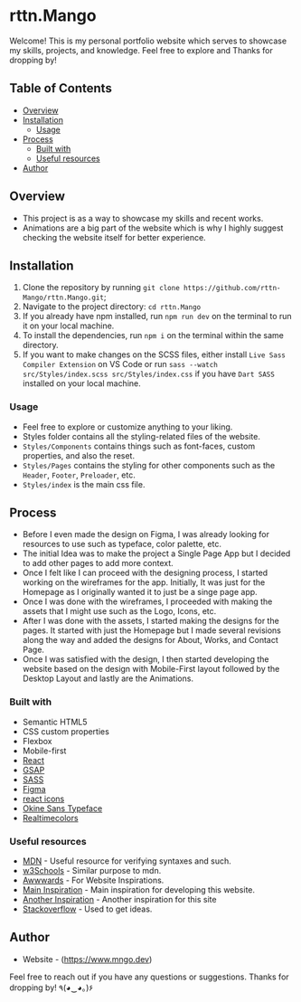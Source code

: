 # rttn.Mango

Welcome! This is my personal portfolio website which serves to showcase my skills, projects, and knowledge. Feel free to explore and Thanks for dropping by!

## Table of Contents
- [Overview](#overview)
- [Installation](#Installation)
  - [Usage](#Usage)
- [Process](#my-process)
  - [Built with](#built-with)
  - [Useful resources](#useful-resources)
- [Author](#author)


## Overview
 - This project is as a way to showcase my skills and recent works.
 - Animations are a big part of the website which is why I highly suggest checking the website itself for better experience.

## Installation
1. Clone the repository by running `git clone https://github.com/rttn-Mango/rttn.Mango.git`;
2. Navigate to the project directory: `cd rttn.Mango`
3. If you already have npm installed, run `npm run dev` on the terminal to run it on your local machine.
4. To install the dependencies, run `npm i` on the terminal within the same directory.
5. If you want to make changes on the SCSS files, either install `Live Sass Compiler Extension` on VS Code or run `sass --watch src/Styles/index.scss src/Styles/index.css` if you have `Dart SASS` installed on your local machine.

### Usage
- Feel free to explore or customize anything to your liking.
- Styles folder contains all the styling-related files of the website. 
- `Styles/Components` contains things such as font-faces, custom properties, and also the reset.
- `Styles/Pages` contains the styling for other components such as the `Header`, `Footer`, `Preloader`, etc.
- `Styles/index` is the main css file.

## Process
 - Before I even made the design on Figma, I was already looking for resources to use such as typeface, color palette, etc.
 - The initial Idea was to make the project a Single Page App but I decided to add other pages to add more context.
 - Once I felt like I can proceed with the designing process, I started working on the wireframes for the app. Initially, It was just for the Homepage as I originally wanted it to just be a singe page app.
 - Once I was done with the wireframes, I proceeded with making the assets that I might use such as the Logo, Icons, etc.
 - After I was done with the assets, I started making the designs for the pages. It started with just the Homepage but I made several revisions along the way and added the designs for About, Works, and Contact Page.
- Once I was satisfied with the design, I then started developing the website based on the design with Mobile-First layout followed by the Desktop Layout and lastly are the Animations.

### Built with

- Semantic HTML5
- CSS custom properties
- Flexbox
- Mobile-first
- [React](https://reactjs.org/)
- [GSAP](https://gsap.com/docs/v3/)
- [SASS](https://sass-lang.com/guide/)
- [Figma](https://www.figma.com/)
- [react icons](https://react-icons.github.io/react-icons/#/)
- [Okine Sans Typeface](https://www.behance.net/gallery/146491597/MADE-Okine-Sans-Font)
- [Realtimecolors](https://www.realtimecolors.com/)

### Useful resources

- [MDN](https://developer.mozilla.org/en-US/docs/Web/CSS) - Useful resource for verifying syntaxes and such.
- [w3Schools](https://www.w3schools.com/css/) - Similar purpose to mdn.
- [Awwwards](https://www.awwwards.com/) - For Website Inspirations.
- [Main Inspiration](https://dennissnellenberg.com/) - Main inspiration for developing this website.
- [Another Inspiration](https://huyml.co/) - Another inspiration for this site
- [Stackoverflow](https://stackoverflow.com/) - Used to get ideas.

## Author
- Website - (https://www.mngo.dev)

Feel free to reach out if you have any questions or suggestions. Thanks for dropping by! ٩(◕‿◕｡)۶